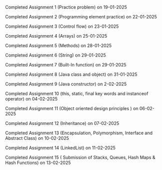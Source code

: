 Completed Assignment 1 (Practice problem) on 19-01-2025

Completed Assignment 2 (Programming element practice) on 22-01-2025

Completed Assignment 3 (Control flow) on 23-01-2025

Completed Assignment 4 (Arrays) on 25-01-2025

Completed Assignment 5 (Methods) on 28-01-2025

Completed Assignment 6 (String) on 29-01-2025

Completed Assignment 7 (Built-In function) on 29-01-2025

Completed Assignment 8 (Java class and object) on 31-01-2025

Completed Assignment 9 (Java constructor) on 2-02-2025

Completed Assignment 10 (this, static, final key words and instanceof operator) on 04-02-2025

Completed Assignment 11 (Object oriented design principles ) on 06-02-2025

Completed Assignment 12 (Inheritance) on 07-02-2025

Completed Assignment 13 (Encapsulation, Polymorphism, Interface and Abstract Class) on 10-02-2025
 
Completed Assignment 14 (LinkedList) on 11-02-2025

Completed Assignment 15 ( Submission of Stacks, Queues, Hash Maps & Hash Functions) on 13-02-2025

